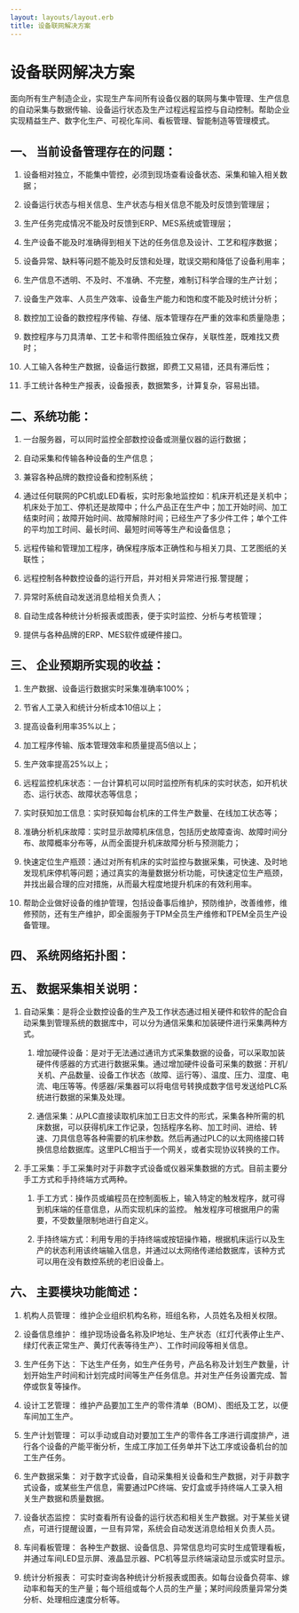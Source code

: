 ```yaml
---
layout: layouts/layout.erb
title: 设备联网解决方案
---
```


# 设备联网解决方案

面向所有生产制造企业，实现生产车间所有设备仪器的联网与集中管理、生产信息的自动采集与数据传输、设备运行状态及生产过程远程监控与自动控制。帮助企业实现精益生产、数字化生产、可视化车间、看板管理、智能制造等管理模式。

## 一、 当前设备管理存在的问题：

1. 设备相对独立，不能集中管控，必须到现场查看设备状态、采集和输入相关数据；

2. 设备运行状态与相关信息、生产状态与相关信息不能及时反馈到管理层；

3. 生产任务完成情况不能及时反馈到ERP、MES系统或管理层；

4. 生产设备不能及时准确得到相关下达的任务信息及设计、工艺和程序数据；

5. 设备异常、缺料等问题不能及时反馈和处理，耽误交期和降低了设备利用率；

6. 生产信息不透明、不及时、不准确、不完整，难制订科学合理的生产计划；

7. 设备生产效率、人员生产效率、设备生产能力和饱和度不能及时统计分析；

8. 数控加工设备的数控程序传输、存储、版本管理存在严重的效率和质量隐患；

9. 数控程序与刀具清单、工艺卡和零件图纸独立保存，关联性差，既难找又费时；

10. 人工输入各种生产数据，设备运行数据，即费工又易错，还具有滞后性；

11. 手工统计各种生产报表，设备报表，数据繁多，计算复杂，容易出错。

## 二、系统功能：

1. 一台服务器，可以同时监控全部数控设备或测量仪器的运行数据；

2. 自动采集和传输各种设备的生产信息；

3. 兼容各种品牌的数控设备和控制系统；

4. 通过任何联网的PC机或LED看板，实时形象地监控如：机床开机还是关机中；机床处于加工、停机还是故障中；什么产品正在生产中；加工开始时间、加工结束时间；故障开始时间、故障解除时间；已经生产了多少件工件；单个工件的平均加工时间、最长时间、最短时间等等生产和设备信息；

5. 远程传输和管理加工程序，确保程序版本正确性和与相关刀具、工艺图纸的关联性；

6. 远程控制各种数控设备的运行开启，并对相关异常进行报.警提醒；

7. 异常时系统自动发送消息给相关负责人；

8. 自动生成各种统计分析报表或图表，便于实时监控、分析与考核管理；

9. 提供与各种品牌的ERP、MES软件或硬件接口。

## 三、 企业预期所实现的收益：

1. 生产数据、设备运行数据实时采集准确率100%；

2. 节省人工录入和统计分析成本10倍以上；

3. 提高设备利用率35%以上；

4. 加工程序传输、版本管理效率和质量提高5倍以上；

5. 生产效率提高25%以上；

6. 远程监控机床状态：一台计算机可以同时监控所有机床的实时状态，如开机状态、运行状态、故障状态等信息；

7. 实时获知加工信息：实时获知每台机床的工件生产数量、在线加工状态等；

8. 准确分析机床故障：实时显示故障机床信息，包括历史故障查询、故障时间分布、故障概率分布等，从而全面提升机床故障分析与预测能力；

9. 快速定位生产瓶颈：通过对所有机床的实时监控与数据采集，可快速、及时地发现机床停机等问题；通过真实的海量数据分析功能，可快速定位生产瓶颈，并找出最合理的应对措施，从而最大程度地提升机床的有效利用率。

10. 帮助企业做好设备的维护管理，包括设备事后维护，预防维护，改善维修，维修预防，还有生产维护，即全面服务于TPM全员生产维修和TPEM全员生产设备管理。

## 四、 系统网络拓扑图：



## 五、 数据采集相关说明：

1. 自动采集：是将企业数控设备的生产及工作状态通过相关硬件和软件的配合自动采集到管理系统的数据库中，可以分为通信采集和加装硬件进行采集两种方式。

   1. 增加硬件设备：是对于无法通过通讯方式采集数据的设备，可以采取加装硬件传感器的方式进行数据采集。通过增加硬件设备可采集的数据：开机/关机、产品数量、设备工作状态（故障、运行等）、温度、压力、湿度、电流、电压等等。传感器/采集器可以将电信号转换成数字信号发送给PLC系统进行数据的采集及处理。

   2. 通信采集：从PLC直接读取机床加工日志文件的形式，采集各种所需的机床数据，可以获得机床工作记录，包括程序名称、加工时间、进给、转速、刀具信息等各种需要的机床参数。然后再通过PLC的以太网络接口转换信息给数据库。这里PLC相当于一个网关，或者实现协议转换的工作。

2. 手工采集：手工采集时对于非数字式设备或仪器采集数据的方式。目前主要分手工方式和手持终端方式两种。

   1. 手工方式：操作员或编程员在控制面板上，输入特定的触发程序，就可得到机床端的任意信息，从而实现机床的监控。 触发程序可根据用户的需要，不受数量限制地进行自定义。

   2. 手持终端方式：利用专用的手持终端或按钮操作箱，根据机床运行以及生产的状态利用该终端输入信息，并通过以太网络传递给数据库，该种方式可以用在没有数控系统的老旧设备上。

## 六、 主要模块功能简述：

1.  机构人员管理：
维护企业组织机构名称，班组名称，人员姓名及相关权限。

2.  设备信息维护：
维护现场设备名称及IP地址、生产状态（红灯代表停止生产、绿灯代表正常生产、黄灯代表等待生产）、工作时间段等相关信息。

3.  生产任务下达：
下达生产任务，如生产任务号，产品名称及计划生产数量，计划开始生产时间和计划完成时间等生产任务信息。并对生产任务设置完成、暂停或恢复等操作。

4.  设计工艺管理：
维护产品要加工生产的零件清单（BOM）、图纸及工艺，以便车间加工生产。

5.  生产计划管理：
可以手动或自动对要加工生产的零件各工序进行调度排产，进行各个设备的产能平衡分析，生成工序加工任务单并下达工序或设备机台的加工生产任务。

6.  生产数据采集：
对于数字式设备，自动采集相关设备和生产数据，对于非数字式设备，或某些生产信息，需要通过PC终端、安灯盒或手持终端人工录入相关生产数据和质量数据。

7.  设备状态监控：
实时查看所有设备的运行状态和相关生产数据。对于某些关键点，可进行提醒设置，一旦有异常，系统会自动发送消息给相关负责人员。

8.  车间看板管理：
各种生产数据、设备信息、异常信息均可实时生成管理看板，并通过车间LED显示屏、液晶显示器、PC机等显示终端滚动显示或实时显示。

9.  统计分析报表：
可实时查询各种统计分析报表或图表。如每台设备负荷率、嫁动率和每天的生产量；每个班组或每个人员的生产量；某时间段质量异常分类分析、处理相应速度分析等。

